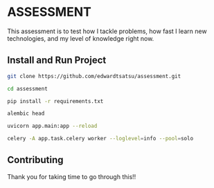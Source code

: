 # ASSESSMENT

This assessment is to test how I tackle problems, how fast I learn new technologies, and my level of knowledge right now.

## Install and Run Project

```bash
git clone https://github.com/edwardtsatsu/assessment.git
```

```bash
cd assessment
```

```bash
pip install -r requirements.txt
```

```bash
alembic head
```

```bash
uvicorn app.main:app --reload
```

```bash
celery -A app.task.celery worker --loglevel=info --pool=solo
```

## Contributing

Thank you for taking time to go through this!!
